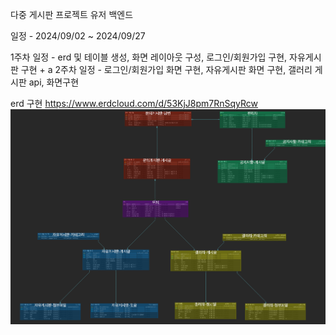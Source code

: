 다중 게시판 프로젝트 유저 백엔드

일정 - 2024/09/02 ~ 2024/09/27

1주차 일정 - erd 및 테이블 생성, 화면 레이아웃 구성, 로그인/회원가입 구현, 자유게시판 구현 + a
2주차 일정 - 로그인/회원가입 화면 구현, 자유게시판 화면 구현, 갤러리 게시판 api, 화면구현

erd 구현
https://www.erdcloud.com/d/53KjJ8pm7RnSqyRcw
![img.png](erd.png)